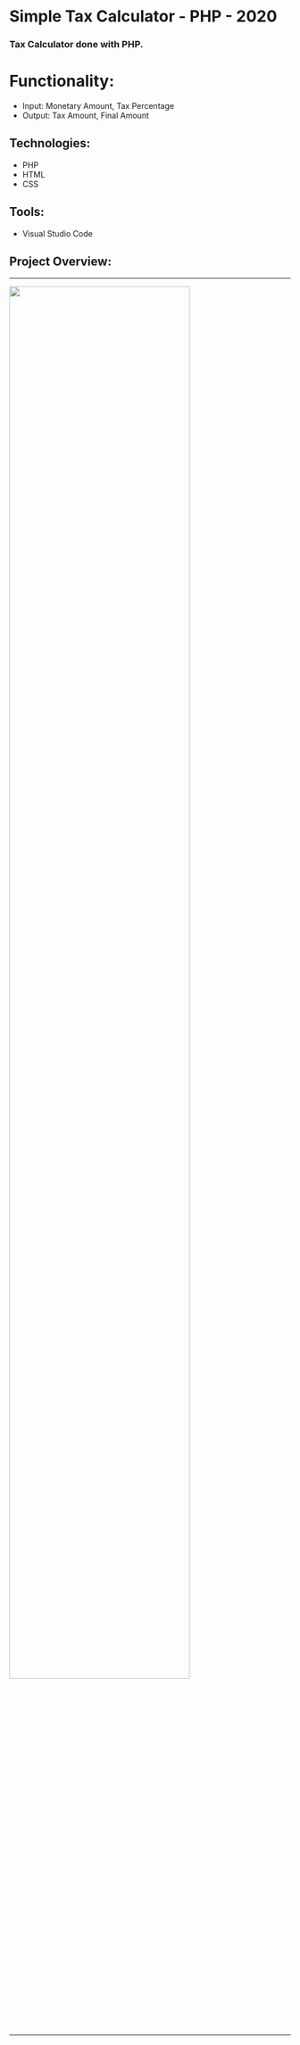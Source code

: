 # Simple Tax Calculator - PHP - 2020
### Tax Calculator done with PHP.

# Functionality:
- Input: Monetary Amount, Tax Percentage
- Output: Tax Amount, Final Amount

## Technologies:
- PHP
- HTML
- CSS

## Tools:
- Visual Studio Code

## Project Overview:

<p align="center">
  <hr>
  <img width="80%" height="80%" text-align="center" src="https://github.com/panaitescu-paul/Simple-Tax-Calculator-PHP-2020/blob/master/screenshots/1.png">
  <hr>
</p>
